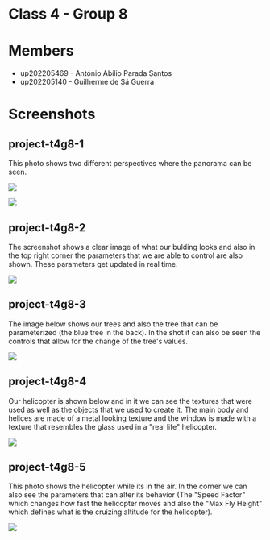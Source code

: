 # Class 4 - Group 8

# Members

- up202205469 - António Abílio Parada Santos 
- up202205140 - Guilherme de Sá Guerra

# Screenshots

## project-t4g8-1

This photo shows two different perspectives where the panorama can be seen.

![](screenshots/project-t4g8-1.png)

![](screenshots/extras/panorama-extra.png)

## project-t4g8-2

The screenshot shows a clear image of what our bulding looks and also in the top right corner the parameters that we are able to control are also shown.
These parameters get updated in real time.

![](screenshots/project-t4g8-2.png)

## project-t4g8-3

The image below shows our trees and also the tree that can be parameterized (the blue tree in the back). In the shot it can also be seen the controls that allow
for the change of the tree's values.

![](screenshots/project-t4g8-3.png)

## project-t4g8-4

Our helicopter is shown below and in it we can see the textures that were used as well as the objects that we used to create it. The main body and helices are made
of a metal looking texture and the window is made with a texture that resembles the glass used in a "real life" helicopter.

![](screenshots/project-t4g8-4.png)

## project-t4g8-5

This photo shows the helicopter while its in the air. In the corner we can also see the parameters that can alter its behavior (The "Speed Factor" which changes how fast the helicopter moves and also the "Max Fly Height" which defines what is the cruizing altitude for the helicopter).

![](screenshots/project-t4g8-5.png)
